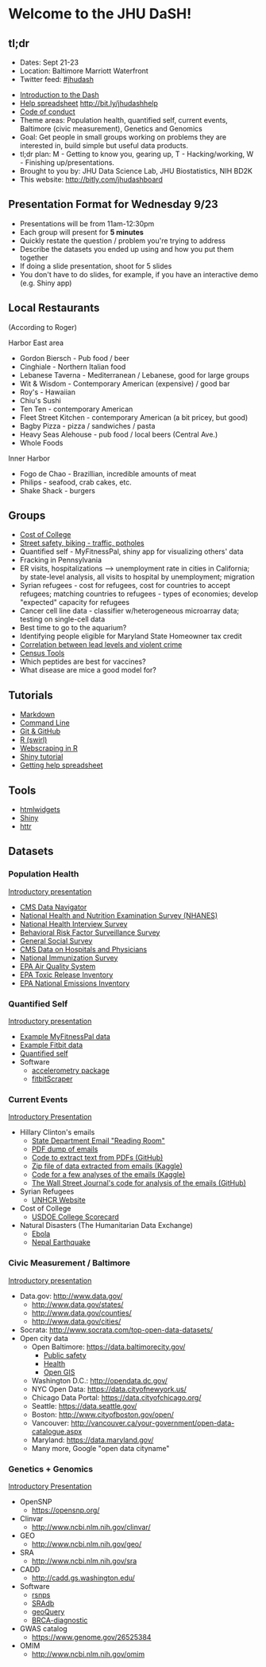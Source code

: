 # Welcome to the JHU DaSH!

## tl;dr

* Dates: Sept 21-23
* Location: Baltimore Marriott Waterfront
* Twitter feed: <a class="twitter-timeline" href="https://twitter.com/hashtag/jhudash" data-widget-id="644941046317752320">#jhudash</a>
<script>!function(d,s,id){var js,fjs=d.getElementsByTagName(s)[0],p=/^http:/.test(d.location)?'http':'https';if(!d.getElementById(id)){js=d.createElement(s);js.id=id;js.src=p+"://platform.twitter.com/widgets.js";fjs.parentNode.insertBefore(js,fjs);}}(document,"script","twitter-wjs");</script>
* [Introduction to the Dash](https://docs.google.com/presentation/d/1iNVvjf-LOWU9jAx2B9ZdsEiy0WvMyS0qVwx5yAa6Pgk/edit?usp=sharing)
* [Help spreadsheet](https://docs.google.com/spreadsheets/d/1F9jbKigSpTZGwseZ4ySf3VPmRWPWX_U2r0ohcF-eteE/edit?usp=sharing) <http://bit.ly/jhudashhelp>
* [Code of conduct](code-of-conduct.md)
* Theme areas: Population health, quantified self, current events, Baltimore (civic measurement), Genetics and Genomics
* Goal: Get people in small groups working on problems they are interested in, build simple but useful data products.
* tl;dr plan: M - Getting to know you, gearing up, T - Hacking/working, W - Finishing up/presentations.
* Brought to you by: JHU Data Science Lab, JHU Biostatistics, NIH BD2K
* This website: http://bitly.com/jhudashboard

## Presentation Format for Wednesday 9/23

- Presentations will be from 11am-12:30pm
- Each group will present for **5 minutes**
- Quickly restate the question / problem you're trying to address
- Describe the datasets you ended up using and how you put them together
- If doing a slide presentation, shoot for 5 slides
- You don't have to do slides, for example, if you have an interactive
  demo (e.g. Shiny app)

## Local Restaurants

(According to Roger)

Harbor East area

- Gordon Biersch - Pub food / beer
- Cinghiale -  Northern Italian food
- Lebanese Taverna - Mediterranean / Lebanese, good for large groups
- Wit & Wisdom - Contemporary American (expensive) / good bar
- Roy's - Hawaiian
- Chiu's Sushi
- Ten Ten - contemporary American
- Fleet Street Kitchen - contemporary American (a bit pricey, but good)
- Bagby Pizza - pizza / sandwiches / pasta
- Heavy Seas Alehouse - pub food / local beers (Central Ave.)
- Whole Foods

Inner Harbor

- Fogo de Chao - Brazillian, incredible amounts of meat
- Philips - seafood, crab cakes, etc.
- Shake Shack - burgers



## Groups

- [Cost of College](https://github.com/coursera-2015/JHU-DaSH)
- [Street safety, biking - traffic, potholes](https://github.com/kbroman/jhudashbike)
- Quantified self - MyFitnessPal, shiny app for visualizing others' data
- Fracking in Pennsylvania
- ER visits, hospitalizations --> unemployment rate in cities in California; by state-level analysis, all visits to hospital by unemployment; migration
- Syrian refugees - cost for refugees, cost for countries to accept refugees; matching countries to refugees - types of economies; develop "expected" capacity for refugees
- Cancer cell line data - classifier w/heterogeneous microarray data; testing on single-cell data
- Best time to go to the aquarium?
- Identifying people eligible for Maryland State Homeowner tax credit
- [Correlation between lead levels and violent crime](https://github.com/yxes/jhudash-leadteam)
- [Census Tools](https://github.com/Ryan-J-Smith/jhu-dash-census)
- Which peptides are best for vaccines?
- What disease are mice a good model for?



## Tutorials

- [Markdown](https://guides.github.com/features/mastering-markdown/)
- [Command Line](http://seankross.neocities.org/cli.html)
- [Git & GitHub](http://seankross.neocities.org/git.html)
- [R (swirl)](http://swirlstats.com)
- [Webscraping in R](http://cpsievert.github.io/slides/web-scraping/20150612/#1)
- [Shiny tutorial](http://shiny.rstudio.com/tutorial/)
- [Getting help spreadsheet](https://docs.google.com/spreadsheets/d/1F9jbKigSpTZGwseZ4ySf3VPmRWPWX_U2r0ohcF-eteE/edit?usp=sharing)

## Tools

* [htmlwidgets](http://www.htmlwidgets.org/)
* [Shiny](http://shiny.rstudio.com/)
* [httr](https://cran.r-project.org/web/packages/httr/index.html)


## Datasets


### Population Health


[Introductory presentation](https://docs.google.com/presentation/d/1EUUYCNJDPa9TE6a9tlgqpGi8Ky0McOFPTVehn85D83s/edit?usp=sharing)

- [CMS Data Navigator](http://dnav.cms.gov/)
- [National Health and Nutrition Examination Survey (NHANES)](http://www.cdc.gov/nchs/nhanes.htm)
- [National Health Interview Survey](http://www.cdc.gov/nchs/nhis.htm)
- [Behavioral Risk Factor Surveillance Survey](http://www.cdc.gov/brfss/data_documentation/index.htm)
- [General Social Survey](http://www3.norc.org/GSS+Website)
- [CMS Data on Hospitals and Physicians](https://data.medicare.gov)
- [National Immunization Survey](http://www.cdc.gov/nchs/nis/data_files.htm)
- [EPA Air Quality System](http://aqsdr1.epa.gov/aqsweb/aqstmp/airdata/download_files.html)
- [EPA Toxic Release Inventory](http://www2.epa.gov/toxics-release-inventory-tri-program/tri-data-and-tools)
- [EPA National Emissions Inventory](http://www3.epa.gov/ttn/chief/eiinformation.html)

### Quantified Self

[Introductory presentation](https://docs.google.com/presentation/d/1chlNAP8Awb0uaBqXJsqN5l_fqHD6y9MWA6Xxl-T4Sfo/edit?usp=sharing)

- [Example MyFitnessPal data](http://bit.ly/1NEtfSa)
- [Example Fitbit data](http://bit.ly/1j1gp5b)
- [Quantified self](http://quantifiedself.com/)
- Software
  * [accelerometry package](https://cran.r-project.org/web/packages/accelerometry/accelerometry.pdf)
  * [fitbitScraper](https://github.com/corynissen/fitbitScraper)

### Current Events

[Introductory Presentation](https://docs.google.com/presentation/d/1a-zAgYn-JF_Ro4SbEF18b1bQY5dgaP1FxdpMutx2uEk/edit?usp=sharing)

- Hillary Clinton's emails
  - [State Department Email "Reading Room"](https://foia.state.gov/Search/Results.aspx?collection=Clinton_Email)
  - [PDF dump of emails](https://s3-us-west-2.amazonaws.com/nationaljournal/HRC-emails/HRC_june_combined.pdf)
  - [Code to extract text from PDFs (GitHub)](https://github.com/benhamner/hillary-clinton-emails)
  - [Zip file of data extracted from emails (Kaggle)](https://www.kaggle.com/c/hillary-clinton-emails/data)
  - [Code for a few analyses of the emails (Kaggle)](https://www.kaggle.com/c/hillary-clinton-emails/scripts)
  - [The Wall Street Journal's code for analysis of the emails (GitHub)](https://github.com/wsjdata/clinton-email-cruncher)
- Syrian Refugees
  - [UNHCR Website](http://data.unhcr.org/syrianrefugees/regional.php)
- Cost of College
  - [USDOE College Scorecard](https://collegescorecard.ed.gov/data/)
- Natural Disasters (The Humanitarian Data Exchange)
  - [Ebola](https://data.hdx.rwlabs.org/search?sort=views_recent+desc&ext_indicator=0&q=ebola)
  - [Nepal Earthquake](https://data.hdx.rwlabs.org/search?sort=views_recent+desc&ext_indicator=0&q=nepal)

### Civic Measurement / Baltimore

[Introductory presentation](https://docs.google.com/presentation/d/1QTiNzyo1LZXjoA6MeaADtYAg1xo3SzyeJFkr1wgK90Q/edit?usp=sharing)

- Data.gov: http://www.data.gov/
  - http://www.data.gov/states/
  - http://www.data.gov/counties/
  - http://www.data.gov/cities/
- Socrata: http://www.socrata.com/top-open-data-datasets/
- Open city data
  - Open Baltimore: https://data.baltimorecity.gov/
    - [Public safety](https://data.baltimorecity.gov/browse?category=Public%20Safety)
    - [Health](https://data.baltimorecity.gov/browse?category=Health)
    - [Open GIS](http://gisdata.baltimorecity.gov/)
  - Washington D.C.: http://opendata.dc.gov/
  - NYC Open Data: https://data.cityofnewyork.us/
  - Chicago Data Portal: https://data.cityofchicago.org/
  - Seattle: https://data.seattle.gov/
  - Boston: http://www.cityofboston.gov/open/
  - Vancouver: http://vancouver.ca/your-government/open-data-catalogue.aspx
  - Maryland: https://data.maryland.gov/
  - Many more, Google "open data cityname"


### Genetics + Genomics

[Introductory Presentation](https://docs.google.com/presentation/d/1KRpx-LEnRSMaLhcWI-GNXQwT6uO4RwwWPYgkAOQ-1GU/edit?usp=sharing)

- OpenSNP
  * https://opensnp.org/
- Clinvar
  * http://www.ncbi.nlm.nih.gov/clinvar/
- GEO
  * http://www.ncbi.nlm.nih.gov/geo/
- SRA
  * http://www.ncbi.nlm.nih.gov/sra
- CADD
  * http://cadd.gs.washington.edu/
- Software
  * [rsnps](https://cran.r-project.org/web/packages/rsnps/index.html)
  * [SRAdb](https://www.bioconductor.org/packages/release/bioc/html/SRAdb.html)
  * [geoQuery](http://bioconductor.org/packages/release/bioc/html/GEOquery.html)
  * [BRCA-diagnostic](http://cbcb.umd.edu/software/BRCA-diagnostic/)
- GWAS catalog
  * https://www.genome.gov/26525384
- OMIM
  * http://www.ncbi.nlm.nih.gov/omim
